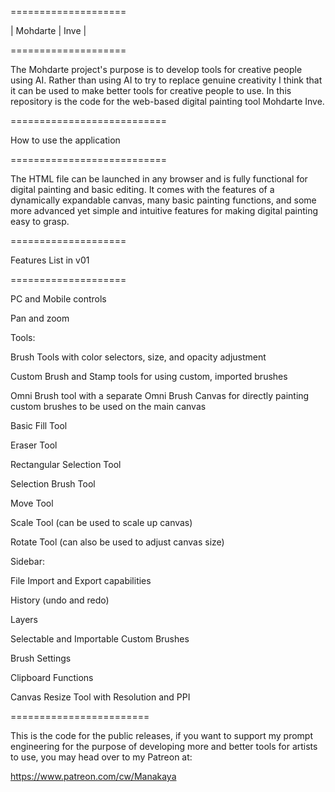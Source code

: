 ====================

| Mohdarte  | Inve |

====================

The Mohdarte project's purpose is to develop tools for creative people using AI. 
Rather than using AI to try to replace genuine creativity I think that it can be 
used to make better tools for creative people to use. In this repository is the code
for the web-based digital painting tool Mohdarte Inve.

===========================

How to use the application

===========================

The HTML file can be launched in any browser and is fully functional for digital painting and basic editing. 
It comes with the features of a dynamically expandable canvas, many basic painting functions, and some more advanced yet simple
and intuitive features for making digital painting easy to grasp. 

====================

Features List in v01

====================

PC and Mobile controls

Pan and zoom

Tools:

Brush Tools with color selectors, size, and opacity adjustment

Custom Brush and Stamp tools for using custom, imported brushes

Omni Brush tool with a separate Omni Brush Canvas for directly painting custom brushes to be used on the main canvas

Basic Fill Tool

Eraser Tool

Rectangular Selection Tool

Selection Brush Tool

Move Tool

Scale Tool (can be used to scale up canvas)

Rotate Tool (can also be used to adjust canvas size)


Sidebar:

File Import and Export capabilities

History (undo and redo)

Layers

Selectable and Importable Custom Brushes

Brush Settings

Clipboard Functions

Canvas Resize Tool with Resolution and PPI


========================

This is the code for the public releases, if you want to
support my prompt engineering for the purpose of developing
more and better tools for artists to use, you may head over 
to my Patreon at:

https://www.patreon.com/cw/Manakaya


